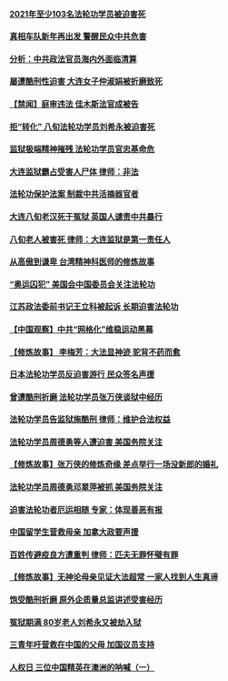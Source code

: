 #### [2021年至少103名法轮功学员被迫害死](../pages/prog424/a103318268.md) 
#### [真相车队新年再出发 警醒民众中共危害](../pages/prog424/a103318219.md) 
#### [分析：中共政法官员海内外面临清算](../pages/prog424/a103318161.md) 
#### [屡遭酷刑性迫害 大连女子仲淑娟被折磨致死](../pages/prog424/a103317320.md) 
#### [【禁闻】庭审违法 佳木斯法官成被告](../pages/prog424/a103316801.md) 
#### [拒“转化” 八旬法轮功学员刘希永被迫害死](../pages/prog424/a103316586.md) 
#### [监狱极端精神摧残 法轮功学员官忠基命危](../pages/prog424/a103315061.md) 
#### [大连监狱霸占受害人尸体 律师：非法](../pages/prog424/a103314347.md) 
#### [法轮功保护法案 制裁中共活摘器官者](../pages/prog424/a103312814.md) 
#### [大连八旬老汉死于冤狱 英国人谴责中共暴行](../pages/prog424/a103313133.md) 
#### [八旬老人被害死 律师：大连监狱是第一责任人](../pages/prog424/a103312276.md) 
#### [从高傲到谦卑 台湾精神科医师的修炼故事](../pages/prog424/a103311225.md) 
#### [“奥运囚犯” 美国会中国委员会关注法轮功](../pages/prog424/a103306335.md) 
#### [江苏政法委前书记王立科被起诉 长期迫害法轮功](../pages/prog424/a103305518.md) 
#### [【中国观察】中共“网格化”维稳运动黑幕](../pages/prog424/a103304699.md) 
#### [【修炼故事】 李梅芳：大法显神迹 驼背不药而愈](../pages/prog424/a103304511.md) 
#### [日本法轮功学员反迫害游行 民众签名声援](../pages/prog424/a103304069.md) 
#### [曾遭酷刑折磨 法轮功学员张万侠谈狱中经历](../pages/prog424/a103300627.md) 
#### [法轮功学员告监狱施酷刑 律师：维护合法权益](../pages/prog424/a103302257.md) 
#### [法轮功学员周德勇等人遭迫害 美国务院关注](../pages/prog424/a103300680.md) 
#### [【修炼故事】张万侠的修炼奇缘 差点举行一场没新郎的婚礼](../pages/prog424/a103300906.md) 
#### [法轮功学员周德勇邓翠萍被抓 美国务院关注](../pages/prog424/a103300371.md) 
#### [迫害法轮功者厄运相随 专家：体现善恶有报](../pages/prog424/a103300305.md) 
#### [中国留学生营救母亲 加拿大政要声援](../pages/prog424/a103299586.md) 
#### [百姓传避疫良方遭重判 律师：匹夫无罪怀璧有罪](../pages/prog424/a103297474.md) 
#### [【修炼故事】无神论母亲见证大法超常 一家人找到人生真谛](../pages/prog424/a103297112.md) 
#### [饱受酷刑折磨 原外企质量总监讲述受害经历](../pages/prog424/a103296480.md) 
#### [冤狱期满 80岁老人刘希永又被劫入狱](../pages/prog424/a103294712.md) 
#### [三青年吁营救在中国的父母 加国议员支持](../pages/prog424/a103294593.md) 
#### [人权日 三位中国精英在澳洲的呐喊（一）](../pages/prog424/a103293534.md) 
